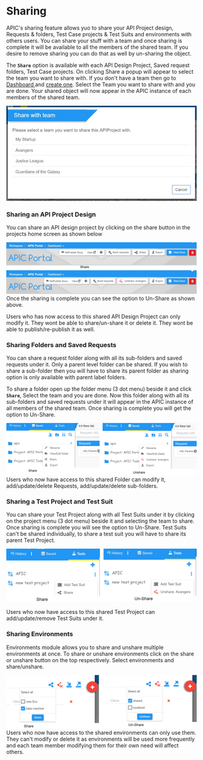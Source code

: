 # Sharing

APIC's sharing feature allows yuo to share your API Project design, Requests & folders, Test Case projects & Test Suits and environments with others users. You can share your stuff with a team and once sharing is complete it will be available to all the members of the shared team. If you desire to remove sharing you can do that as well by un-sharing the object.

The **`Share`** option is available with each API Design Project, Saved request folders, Test Case projects. On clicking Share a popup will appear to select the team you want to share with. If you don't have a team then go to [Dashboard ](/dashboard.md)and [create one](/dashboard/team-management.md). Select the Team you want to share with and you are done. Your shared object will now appear in the APIC instance of each members of the shared team.

![](/assets/Team-selector.jpg)

### Sharing an API Project Design

You can share an API design project by clicking on the share button in the projects home screen as shown below

![](/assets/APIC-share-unshare-api-project.jpg)Once the sharing is complete you can see the option to Un-Share as shown above.

Users who has now access to this shared API Design Project can only modify it. They wont be able to share/un-share it or delete it. They wont be able to publish/re-publish it as well.

### Sharing Folders and Saved Requests

You can share a request folder along with all its sub-folders and saved requests under it. Only a parent level folder can be shared. If you wish to share a sub-folder then you will have to share its parent folder as sharing option is only available with parent label folders. 

To share a folder open up the folder menu \(3 dot menu\) beside it and click **`Share`**, Select the team and you are done. Now this folder along with all its sub-folders and saved requests under it will appear in the APIC instance of all members of the shared team. Once sharing is complete you will get the option to Un-Share.

![](/assets/APIC-share-unshare-folder.jpg)Users who now have access to this shared Folder can modify it, add/update/delete Requests, add/update/delete sub-folders.

### Sharing a Test Project and Test Suit

You can share your Test Project along with all Test Suits under it by clicking on the project menu \(3 dot menu\) beside it and selecting the team to share. Once sharing is complete you will see the option to Un-Share. Test Suits can't be shared individually, to share a test suit you will have to share its parent Test Project.

![](/assets/APIC-share-unshare-test-project.jpg)

Users who now have access to this shared Test Project can add/update/remove Test Suits under it.

### Sharing Environments

Environments module allows you to share and unshare multiple environments at once. To share or unshare environments click on the share or unshare button on the top respectively. Select environments and share/unshare. 

![](/assets/APIC-share-unshare-environments.jpg)Users who now have access to the shared environments can only use them. They can't modify or delete it as environments will be used more frequently and each team member modifying them for their own need will affect others.




